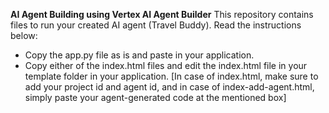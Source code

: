 **AI Agent Building using Vertex AI Agent Builder**
This repository contains files to run your created AI agent (Travel Buddy). Read the instructions below: 
- Copy the app.py file as is and paste in your application.
- Copy either of the index.html files and edit the index.html file in your template folder in your application. [In case of index.html, make sure to add your project id and agent id, and in case of index-add-agent.html, simply paste your agent-generated code at the mentioned box]
